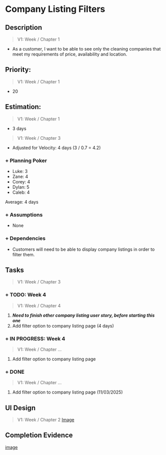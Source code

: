 # Company Listing Filters

## Description  

>   V1: Week / Chapter 1
- As a customer, I want to be able to see only the cleaning companies that meet my requirements of price, availability and location. 

## Priority:  
>   V1: Week / Chapter 1 
- 20

## Estimation:  

>   V1: Week / Chapter 1
- 3 days

>   V1: Week / Chapter 3
- Adjusted for Velocity: 4 days (3 / 0.7 = 4.2)
  
### + Planning Poker  
  
- Luke: 3
- Zane: 4
- Corey: 4
- Dylan: 5
- Caleb: 4

Average: 4 days

### + Assumptions  

- None

### + Dependencies

- Customers will need to be able to display company listings in order to filter them. 

## Tasks  
>   V1: Week / Chapter 3

### + TODO: Week 4
>   V1: Week / Chapter 4
1. ***Need to finish other company listing user story, before starting this one***
2. Add filter option to company listing page (4 days)
### + IN PROGRESS: Week 4
>   V1: Week / Chapter ...
1. Add filter option to company listing page
### + DONE
>   V1: Week / Chapter ...
1. Add filter option to company listing page (11/03/2025)

## UI Design  
>   V1: Week / Chapter 2
[Image](/images/ui_design/Listings_Page_Wireframe.png)

## Completion Evidence 

[image](/images/iteration1_completion_evidence/filters_evidence.png)

